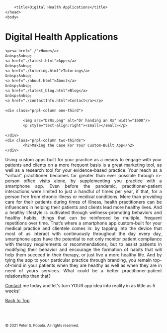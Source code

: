 
<html>
	<head>
		<meta charset="UTF-8" />
		<meta name="viewport" content="width=device-width, initial-scale=1, maximum-scale=1, user-scalable=no" />
		<meta http-equiv="X-UA-Compatible" content="IE=edge" />


		<title>Digital Health Applications</title>
	</head>
	<body>
	
<div class="prpl-row">
	<div class="prpl-column two-thirds">
			<h1>Digital Health Applications</h1>
	</div>
	
	<p><a href="./">Home</a>
	&nbsp;&nbsp;
	<a href="./latest.html">Apps</a>
	&nbsp;&nbsp;
	<a href="./tutoring.html">Tutoring</a>
	&nbsp;&nbsp;
	<a href="./about.html">About</a>
	&nbsp;&nbsp;
	<a href="./latest_blog.html">Blog</a>
	&nbsp;&nbsp;
	<a href="./contactInfo.html">Contact</a></p>
	
	<div class="prpl-column one-third">
	
  			<img src="DrRx.png" alt="Dr handing an Rx" width="1600"/>
			<p style="text-align:right"><small></small></p>

	</div>
	<div class="prpl-column two-thirds">
			<h2>Making the Case For Your Custom-Built App</h2>
	</div>
</div>

<div class="prpl-row">

<p style="text-align:justify">Using custom apps built for your practice as a means to engage with your patients and clients on a more frequent basis is a great marketing tool, as well as a research tool for your evidence-based practice. Your reach as a “virtual” practitioner becomes far greater than ever possible through in-person office visits alone, by supplementing you practice with a smartphone app. Even before the pandemic, practitioner-patient interactions were limited to just a handful of times per year, if that, for a person free from chronic illness or medical conditions. More than providing care for their patients during times of illness, health practitioners can be influencers in helping their patients and clients lead more healthy lives. And a healthy lifestyle is cultivated through wellness-promoting behaviors and healthy habits, things that can be reinforced by multiple, frequent repetitions over time. That’s where a smartphone app custom-built for your medical practice and clientele comes in: by tapping into the device that most of us interact with continuously throughout the day every day, smartphone apps have the potential to not only monitor patient compliance with therapy requirements or recommendations, but to assist patients in modifying their behavior and encourage the formation of habits that will help them succeed in their therapy, or just live a more healthy life. And by tying the app to your particular practice through branding, you remain top-of-mind in your patients when they are healthy as well as when they are in need of yours services. What could be a better practitioner-patient relationship than that?
</p>

<p><a href="mailto:peterpopolo@gmail.com?subject=Contact">Contact</a> me today and let's turn YOUR app idea into reality in as little as 5 weeks!</p>

<a href="./blog_4.html">Back to Top</a>

<br><br><p><small>&#169; 2021 Peter S. Popolo. All rights reserved.</small></p>








